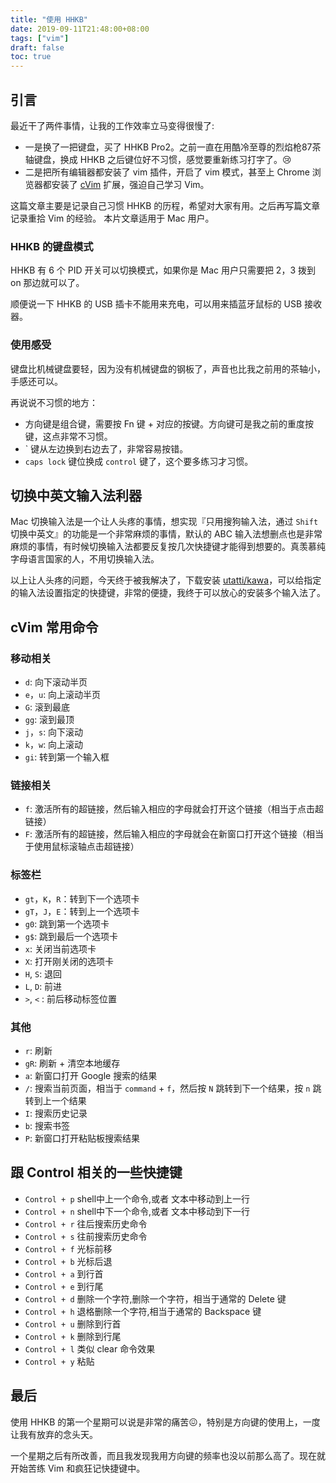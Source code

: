 ```yaml
---
title: "使用 HHKB"
date: 2019-09-11T21:48:00+08:00
tags: ["vim"] 
draft: false
toc: true
---
```


## 引言

最近干了两件事情，让我的工作效率立马变得很慢了:

- 一是换了一把键盘，买了 HHKB Pro2。之前一直在用酷冷至尊的烈焰枪87茶轴键盘，换成 HHKB 之后键位好不习惯，感觉要重新练习打字了。😢
- 二是把所有编辑器都安装了 vim 插件，开启了 vim 模式，甚至上 Chrome 浏览器都安装了 [cVim](https://github.com/1995eaton/chromium-vim) 扩展，强迫自己学习 Vim。

这篇文章主要是记录自己习惯 HHKB 的历程，希望对大家有用。之后再写篇文章记录重拾 Vim 的经验。 本片文章适用于 Mac 用户。

<!--more-->

### HHKB 的键盘模式

 HHKB 有 6 个 PID 开关可以切换模式，如果你是 Mac 用户只需要把 2，3 拨到 on 那边就可以了。

 顺便说一下 HHKB 的 USB 插卡不能用来充电，可以用来插蓝牙鼠标的 USB 接收器。

### 使用感受

 键盘比机械键盘要轻，因为没有机械键盘的钢板了，声音也比我之前用的茶轴小，手感还可以。

再说说不习惯的地方：

- 方向键是组合键，需要按 Fn 键 + 对应的按键。方向键可是我之前的重度按键，这点非常不习惯。
- ` 键从左边换到右边去了，非常容易按错。
- `caps lock` 键位换成 `control` 键了，这个要多练习才习惯。

## 切换中英文输入法利器

Mac 切换输入法是一个让人头疼的事情，想实现『只用搜狗输入法，通过 `Shift` 切换中英文』的功能是一个非常麻烦的事情，默认的 ABC 输入法想删点也是非常麻烦的事情，有时候切换输入法都要反复按几次快捷键才能得到想要的。真羡慕纯字母语言国家的人，不用切换输入法。

以上让人头疼的问题，今天终于被我解决了，下载安装 [utatti/kawa](https://github.com/utatti/kawa)，可以给指定的输入法设置指定的快捷键，非常的便捷，我终于可以放心的安装多个输入法了。

## cVim 常用命令

### 移动相关

- `d`: 向下滚动半页
- `e`，`u`: 向上滚动半页
- `G`: 滚到最底  
- `gg`: 滚到最顶
- `j`，`s`: 向下滚动
- `k`，`w`: 向上滚动 
- `gi`: 转到第一个输入框

### 链接相关
 
- `f`: 激活所有的超链接，然后输入相应的字母就会打开这个链接（相当于点击超链接）
- `F`: 激活所有的超链接，然后输入相应的字母就会在新窗口打开这个链接（相当于使用鼠标滚轴点击超链接）


### 标签栏

- `gt`，`K`，`R`：转到下一个选项卡
- `gT`，`J`，`E`：转到上一个选项卡
- `g0`: 跳到第一个选项卡
- `g$`: 跳到最后一个选项卡
- `x`: 关闭当前选项卡
- `X`: 打开刚关闭的选项卡
- `H`, `S`: 退回
- `L`, `D`: 前进
- `>`, `<` : 前后移动标签位置

### 其他
 
- `r`: 刷新
- `gR`: 刷新 + 清空本地缓存
- `a`: 新窗口打开 Google 搜索的结果
- `/`: 搜索当前页面，相当于 `command` + `f`，然后按 `N` 跳转到下一个结果，按 `n` 跳转到上一个结果 
- `I`: 搜索历史记录
- `b`: 搜索书签
- `P`: 新窗口打开粘贴板搜索结果

## 跟 Control 相关的一些快捷键

- `Control + p` shell中上一个命令,或者 文本中移动到上一行
- `Control + n` shell中下一个命令,或者 文本中移动到下一行
- `Control + r` 往后搜索历史命令
- `Control + s` 往前搜索历史命令
- `Control + f` 光标前移
- `Control + b` 光标后退
- `Control + a` 到行首
- `Control + e` 到行尾
- `Control + d` 删除一个字符,删除一个字符，相当于通常的 Delete 键
- `Control + h` 退格删除一个字符,相当于通常的 Backspace 键
- `Control + u` 删除到行首
- `Control + k` 删除到行尾
- `Control + l` 类似 clear 命令效果
- `Control + y` 粘贴


## 最后

使用 HHKB 的第一个星期可以说是非常的痛苦😖，特别是方向键的使用上，一度让我有放弃的念头天。

一个星期之后有所改善，而且我发现我用方向键的频率也没以前那么高了。现在就开始苦练 Vim 和疯狂记快捷键中。
